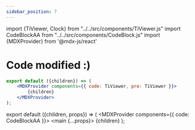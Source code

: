 ```yaml
---
sidebar_position: 7
---
```


import {TiViewer, Clock} from "../../src/components/TiViewer.js"
import CodeBlockAA from "../../src/components/CodeBlock.js"
import {MDXProvider} from '@mdx-js/react'

# Code modified :)

```jsx
export default ({children}) => (
    <MDXProvider components={{ code: TiViewer, pre: TiViewer }}>
        {children}
    </MDXProvider>
);
```

export default ({children, props}) => (
    <MDXProvider components={{ code: CodeBlockAA }}>
        <main {...props}>
            {children}
        </main>
    </MDXProvider>
);
